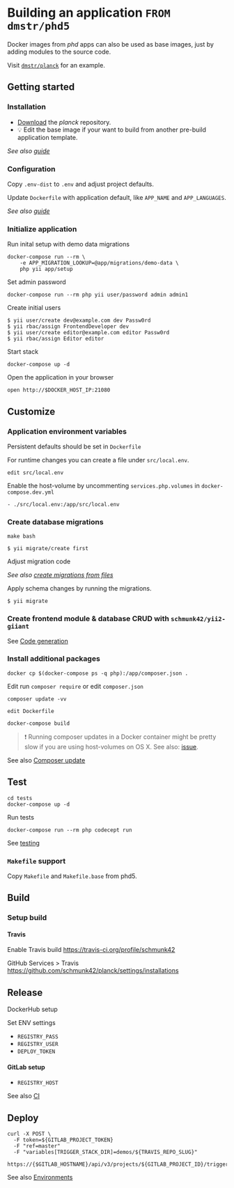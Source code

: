 # Building an application `FROM dmstr/phd5`

Docker images from *phd* apps can also be used as base images, just by adding modules to the source code.

Visit [`dmstr/planck`](https://github.com/dmstr/planck) for an example.


## Getting started

### Installation

- [Download](https://github.com/dmstr/planck/releases) the *planck* repository.
- :bulb: Edit the base image if your want to build from another pre-build application template.

*See also [guide](../development/installation.md)*


### Configuration

Copy `.env-dist` to `.env` and adjust project defaults.
 
Update `Dockerfile` with application default, like `APP_NAME` and `APP_LANGUAGES`.

 *See also [guide](../development/configuration.md)*


### Initialize application

Run inital setup with demo data migrations

```
docker-compose run --rm \
    -e APP_MIGRATION_LOOKUP=@app/migrations/demo-data \
    php yii app/setup
```

Set admin password

```
docker-compose run --rm php yii user/password admin admin1
```

Create initial users

    $ yii user/create dev@example.com dev Passw0rd
    $ yii rbac/assign FrontendDeveloper dev
    $ yii user/create editor@example.com editor Passw0rd
    $ yii rbac/assign Editor editor


Start stack

```
docker-compose up -d
```

Open the application in your browser

```
open http://$DOCKER_HOST_IP:21080
```

## Customize


### Application environment variables

Persistent defaults should be set in `Dockerfile` 

For runtime changes you can create a file under `src/local.env`. 

    edit src/local.env

Enable the host-volume by uncommenting `services.php.volumes` in `docker-compose.dev.yml`     

    - ./src/local.env:/app/src/local.env


### Create database migrations

    make bash
    
    $ yii migrate/create first
    
Adjust migration code 

*See also [create migrations from files](database-migrations-from-file.md)*


Apply schema changes by running the migrations.
    
    $ yii migrate


### Create frontend module & database CRUD with `schmunk42/yii2-giiant`

See [Code generation](code-generation.md)



### Install additional packages
    
    docker cp $(docker-compose ps -q php):/app/composer.json .

Edit run `composer require` or edit `composer.json`

    composer update -vv
    
    edit Dockerfile
    
    docker-compose build

> :exclamation: Running composer updates in a Docker container might be pretty slow if you are using host-volumes on OS X. See also: [issue](https://github.com/docker/for-mac/issues/77).

See also [Composer update](composer-update-packages.md)


## Test

    cd tests
    docker-compose up -d

Run tests

    docker-compose run --rm php codecept run

See [testing](../development/testing.md)

### `Makefile` support

Copy `Makefile` and `Makefile.base` from phd5.



## Build

### Setup build

#### Travis

Enable Travis build
https://travis-ci.org/profile/schmunk42

GitHub Services > Travis
https://github.com/schmunk42/planck/settings/installations



## Release

DockerHub setup

Set ENV settings

- `REGISTRY_PASS`
- `REGISTRY_USER`
- `DEPLOY_TOKEN`

#### GitLab setup

- `REGISTRY_HOST`

See also [CI](../deployment/continuous-integration.md)

## Deploy

```
curl -X POST \
  -F token=${GITLAB_PROJECT_TOKEN} 
  -F "ref=master" 
  -F "variables[TRIGGER_STACK_DIR]=demos/${TRAVIS_REPO_SLUG}" 
  https://{$GITLAB_HOSTNAME}/api/v3/projects/${GITLAB_PROJECT_ID}/trigger/builds
```

See also [Environments](../deployment/environments.md)
